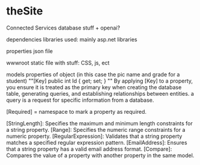 # theSite

Connected Services
  database stuff + openai?

dependencies
  libraries used: mainly asp.net libraries

properties
  json file

wwwroot
  static file with stuff: CSS, js, ect

models
  properties of object (in this case the pic name and grade for a student)
    ""[Key] 
        public int Id { get; set; } ""
    By applying [Key] to a property, you ensure it is treated as the primary key when creating the database table, generating      queries, and establishing relationships between entities. a query is a request for specific information from a database. 

  [Required] = namespace to mark a property as required.

  [StringLength]: Specifies the maximum and minimum length constraints for a string property.
  [Range]: Specifies the numeric range constraints for a numeric property.
  [RegularExpression]: Validates that a string property matches a specified regular expression pattern.
  [EmailAddress]: Ensures that a string property has a valid email address format.
  [Compare]: Compares the value of a property with another property in the same model.
